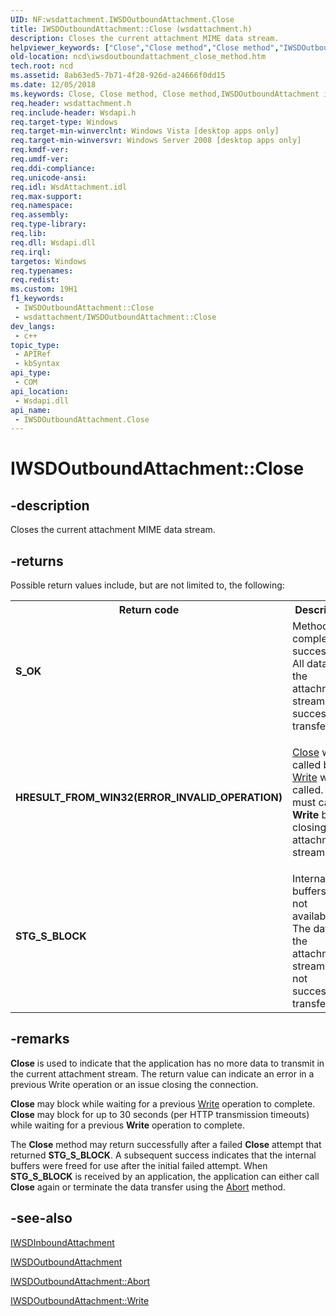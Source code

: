 ```yaml
---
UID: NF:wsdattachment.IWSDOutboundAttachment.Close
title: IWSDOutboundAttachment::Close (wsdattachment.h)
description: Closes the current attachment MIME data stream.
helpviewer_keywords: ["Close","Close method","Close method","IWSDOutboundAttachment interface","IWSDOutboundAttachment interface","Close method","IWSDOutboundAttachment.Close","IWSDOutboundAttachment::Close","ncd.iwsdoutboundattachment_close_method","wsdattachment/IWSDOutboundAttachment::Close"]
old-location: ncd\iwsdoutboundattachment_close_method.htm
tech.root: ncd
ms.assetid: 8ab63ed5-7b71-4f28-926d-a24666f0dd15
ms.date: 12/05/2018
ms.keywords: Close, Close method, Close method,IWSDOutboundAttachment interface, IWSDOutboundAttachment interface,Close method, IWSDOutboundAttachment.Close, IWSDOutboundAttachment::Close, ncd.iwsdoutboundattachment_close_method, wsdattachment/IWSDOutboundAttachment::Close
req.header: wsdattachment.h
req.include-header: Wsdapi.h
req.target-type: Windows
req.target-min-winverclnt: Windows Vista [desktop apps only]
req.target-min-winversvr: Windows Server 2008 [desktop apps only]
req.kmdf-ver: 
req.umdf-ver: 
req.ddi-compliance: 
req.unicode-ansi: 
req.idl: WsdAttachment.idl
req.max-support: 
req.namespace: 
req.assembly: 
req.type-library: 
req.lib: 
req.dll: Wsdapi.dll
req.irql: 
targetos: Windows
req.typenames: 
req.redist: 
ms.custom: 19H1
f1_keywords:
 - IWSDOutboundAttachment::Close
 - wsdattachment/IWSDOutboundAttachment::Close
dev_langs:
 - c++
topic_type:
 - APIRef
 - kbSyntax
api_type:
 - COM
api_location:
 - Wsdapi.dll
api_name:
 - IWSDOutboundAttachment.Close
---
```


# IWSDOutboundAttachment::Close


## -description

Closes the current attachment MIME data stream.



## -returns

Possible return values include, but are not limited to, the following:

<table>
<tr>
<th>Return code</th>
<th>Description</th>
</tr>
<tr>
<td width="40%">
<dl>
<dt><b>S_OK</b></dt>
</dl>
</td>
<td width="60%">
Method completed successfully. All data in the attachment stream was successfully transferred.

</td>
</tr>
<tr>
<td width="40%">
<dl>
<dt><b>HRESULT_FROM_WIN32(ERROR_INVALID_OPERATION)</b></dt>
</dl>
</td>
<td width="60%">

<a href="/windows/desktop/api/wsdattachment/nf-wsdattachment-iwsdoutboundattachment-close">Close</a> was called before <a href="/windows/desktop/api/wsdattachment/nf-wsdattachment-iwsdoutboundattachment-write">Write</a> was called. You must call <b>Write</b> before closing the attachment stream.

</td>
</tr>
<tr>
<td width="40%">
<dl>
<dt><b>STG_S_BLOCK</b></dt>
</dl>
</td>
<td width="60%">
Internal buffers were not available. The data in the attachment stream was not successfully transferred.

</td>
</tr>
</table>

## -remarks

<b>Close</b> is used to indicate that the application has no more data to transmit in the current attachment stream. The return value can indicate an error in a previous Write operation or an issue closing the connection.

<b>Close</b> may block while waiting for a previous <a href="/windows/desktop/api/wsdattachment/nf-wsdattachment-iwsdoutboundattachment-write">Write</a> operation to complete.
<b>Close</b> may block for up to 30 seconds (per HTTP transmission timeouts) while waiting for a  previous <b>Write</b> operation to complete.


 The <b>Close</b> method may return successfully after a failed  <b>Close</b> attempt that returned <b>STG_S_BLOCK</b>.  A subsequent success indicates that the internal buffers were freed for use after the initial failed attempt. When <b>STG_S_BLOCK</b> is received by an application, the application can either call <b>Close</b> again or terminate  the data transfer using the <a href="/windows/desktop/api/wsdattachment/nf-wsdattachment-iwsdoutboundattachment-abort">Abort</a> method.

## -see-also

<a href="/windows/desktop/api/wsdattachment/nn-wsdattachment-iwsdinboundattachment">IWSDInboundAttachment</a>



<a href="/windows/desktop/api/wsdattachment/nn-wsdattachment-iwsdoutboundattachment">IWSDOutboundAttachment</a>



<a href="/windows/desktop/api/wsdattachment/nf-wsdattachment-iwsdoutboundattachment-abort">IWSDOutboundAttachment::Abort</a>



<a href="/windows/desktop/api/wsdattachment/nf-wsdattachment-iwsdoutboundattachment-write">IWSDOutboundAttachment::Write</a>
